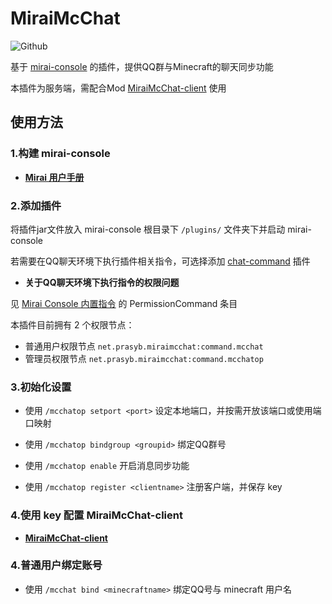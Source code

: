# MiraiMcChat
![Github](https://img.shields.io/badge/Author-Prasyb-blue)  

基于 [mirai-console](https://github.com/mamoe/mirai-console) 的插件，提供QQ群与Minecraft的聊天同步功能

本插件为服务端，需配合Mod [MiraiMcChat-client]() 使用

## 使用方法

### 1.构建 mirai-console 

- **[Mirai 用户手册](https://github.com/mamoe/mirai/blob/dev/docs/UserManual.md)**

### 2.添加插件

将插件jar文件放入 mirai-console 根目录下 `/plugins/` 文件夹下并启动 mirai-console

若需要在QQ聊天环境下执行插件相关指令，可选择添加 [chat-command](https://github.com/project-mirai/chat-command) 插件

- **关于QQ聊天环境下执行指令的权限问题**
  
见 [Mirai Console 内置指令](https://github.com/mamoe/mirai-console/blob/master/docs/BuiltInCommands.md#mirai-console---builtin-commands) 的 PermissionCommand 条目

本插件目前拥有 2 个权限节点：

- 普通用户权限节点 `net.prasyb.miraimcchat:command.mcchat`
- 管理员权限节点 `net.prasyb.miraimcchat:command.mcchatop`
### 3.初始化设置
- 使用 `/mcchatop setport <port>` 设定本地端口，并按需开放该端口或使用端口映射

- 使用 `/mcchatop bindgroup <groupid>` 绑定QQ群号

- 使用 `/mcchatop enable` 开启消息同步功能

- 使用 `/mcchatop register <clientname>` 注册客户端，并保存 key

### 4.使用 key 配置 MiraiMcChat-client
- **[MiraiMcChat-client]()**

### 4.普通用户绑定账号
- 使用 `/mcchat bind <minecraftname>` 绑定QQ号与 minecraft 用户名